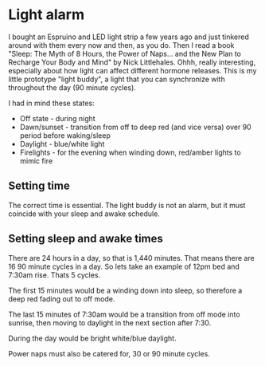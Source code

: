 # Light alarm

I bought an Espruino and LED light strip a few years ago and just tinkered around with them every now and then, as you do. Then I read a book "Sleep: The Myth of 8 Hours, the Power of Naps... and the New Plan to Recharge Your Body and Mind" by Nick Littlehales. Ohhh, really interesting, especially about how light can affect different hormone releases. This is my little prototype "light buddy", a light that you can synchronize with throughout the day (90 minute cycles).

I had in mind these states:

 * Off state - during night
 * Dawn/sunset - transition from off to deep red (and vice versa) over 90 period before waking/sleep
 * Daylight - blue/white light
 * Firelights - for the evening when winding down, red/amber lights to mimic fire

## Setting time

The correct time is essential. The light buddy is not an alarm, but it must coincide with your sleep and awake schedule.

## Setting sleep and awake times

There are 24 hours in a day, so that is 1,440 minutes. That means there are 16 90 minute cycles in a day. So lets take an example of 12pm bed and 7:30am rise. Thats 5 cycles.

The first 15 minutes would be a winding down into sleep, so therefore a deep red fading out to off mode.

The last 15 minutes of 7:30am would be a transition from off mode into sunrise, then moving to daylight in the next section after 7:30.

During the day would be bright white/blue daylight.

Power naps must also be catered for, 30 or 90 minute cycles.
